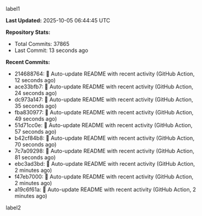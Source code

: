 
label1 
<!-- ACTIVITY_START -->
**Last Updated:** 2025-10-05 06:44:45 UTC

**Repository Stats:**
- Total Commits: 37865
- Last Commit: 13 seconds ago

**Recent Commits:**
- 214688764: 🤖 Auto-update README with recent activity (GitHub Action, 12 seconds ago)
- ace33bfb7: 🤖 Auto-update README with recent activity (GitHub Action, 24 seconds ago)
- dc973a147: 🤖 Auto-update README with recent activity (GitHub Action, 35 seconds ago)
- fba830977: 🤖 Auto-update README with recent activity (GitHub Action, 49 seconds ago)
- 51d71cc0e: 🤖 Auto-update README with recent activity (GitHub Action, 57 seconds ago)
- b42cf84b8: 🤖 Auto-update README with recent activity (GitHub Action, 70 seconds ago)
- 7c7a09298: 🤖 Auto-update README with recent activity (GitHub Action, 81 seconds ago)
- ebc3ad3bd: 🤖 Auto-update README with recent activity (GitHub Action, 2 minutes ago)
- f47eb7000: 🤖 Auto-update README with recent activity (GitHub Action, 2 minutes ago)
- a19c6f61a: 🤖 Auto-update README with recent activity (GitHub Action, 2 minutes ago)
<!-- ACTIVITY_END -->

label2
